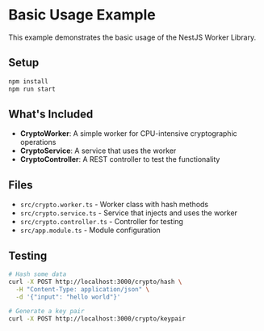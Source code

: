 # Basic Usage Example

This example demonstrates the basic usage of the NestJS Worker Library.

## Setup

```bash
npm install
npm run start
```

## What's Included

- **CryptoWorker**: A simple worker for CPU-intensive cryptographic operations
- **CryptoService**: A service that uses the worker
- **CryptoController**: A REST controller to test the functionality

## Files

- `src/crypto.worker.ts` - Worker class with hash methods
- `src/crypto.service.ts` - Service that injects and uses the worker
- `src/crypto.controller.ts` - Controller for testing
- `src/app.module.ts` - Module configuration

## Testing

```bash
# Hash some data
curl -X POST http://localhost:3000/crypto/hash \
  -H "Content-Type: application/json" \
  -d '{"input": "hello world"}'

# Generate a key pair
curl -X POST http://localhost:3000/crypto/keypair
```
